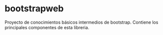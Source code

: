 # bootstrapweb

Proyecto de conocimientos básicos intermedios de bootstrap. Contiene los principales componentes de esta libreria.

